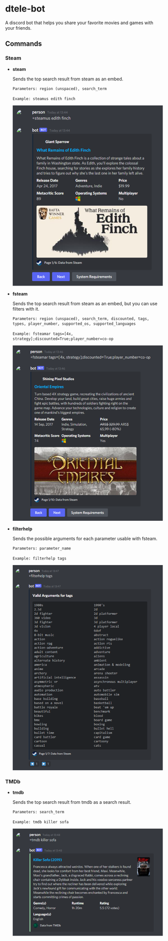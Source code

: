 # dtele-bot

A discord bot that helps you share your favorite movies and games with your friends.

## Commands

### Steam

- **steam**

    Sends the top search result from steam as an embed.

    ```
    Parameters: region (unspaced), search_term

    Example: steamus edith finch
    ```

    ![steam](https://raw.githubusercontent.com/dtele/dtele-bot/main/screenies/steam.png)

- **fsteam**

    Sends the top search result from steam as an embed, but you can use filters with it.

    ```
    Parameters: region (unspaced), search_term, discounted, tags, types, player_number, supported_os, supported_languages

    Example: fsteamar tags=[4x, strategy];discounted=True;player_number=co-op
    ```
    
    ![fsteam](https://raw.githubusercontent.com/dtele/dtele-bot/main/screenies/fsteam.png)

- **filterhelp**
    
    Sends the possible arguments for each parameter usable with fsteam.

    ```
    Parameters: parameter_name

    Example: filterhelp tags
    ```
    
    ![filterhelp](https://raw.githubusercontent.com/dtele/dtele-bot/main/screenies/filterhelp.png)

### TMDb

- **tmdb**

    Sends the top search result from tmdb as a search result.

    ```
    Parameters: search_term

    Example: tmdb killer sofa
    ```
    
    ![tmdb](https://raw.githubusercontent.com/dtele/dtele-bot/main/screenies/tmdb.png)
